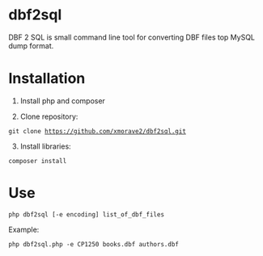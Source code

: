# dbf2sql
DBF 2 SQL is small command line tool for converting DBF files top MySQL dump format.

# Installation

1. Install php and composer

2. Clone repository:

<code>git clone https://github.com/xmorave2/dbf2sql.git</code>

3. Install libraries:

<code>composer install</code>

# Use

<code>php dbf2sql [-e encoding] list_of_dbf_files</code>

Example: 

<code>php dbf2sql.php -e CP1250 books.dbf authors.dbf</code>

